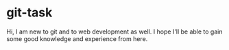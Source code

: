 # git-task

Hi, I am new to git and to web development as well. I hope I'll be able to gain some good knowledge and experience from here.
